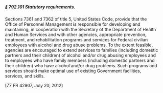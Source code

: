 ##### § 792.101 Statutory requirements. #####

Sections 7361 and 7362 of title 5, United States Code, provide that the Office of Personnel Management is responsible for developing and maintaining, in cooperation with the Secretary of the Department of Health and Human Services and with other agencies, appropriate prevention, treatment, and rehabilitation programs and services for Federal civilian employees with alcohol and drug abuse problems. To the extent feasible, agencies are encouraged to extend services to families (including domestic partners and their children) of alcohol and/or drug abusing employees and to employees who have family members (including domestic partners and their children) who have alcohol and/or drug problems. Such programs and services should make optimal use of existing Government facilities, services, and skills.

[77 FR 42907, July 20, 2012]